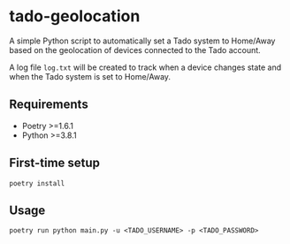 # tado-geolocation

A simple Python script to automatically set a Tado system to Home/Away based on the geolocation of devices connected to the Tado account.

A log file `log.txt` will be created to track when a device changes state and when the Tado system is set to Home/Away.

## Requirements
- Poetry >=1.6.1
- Python >=3.8.1

## First-time setup
`poetry install`

## Usage
`poetry run python main.py -u <TADO_USERNAME> -p <TADO_PASSWORD>`
